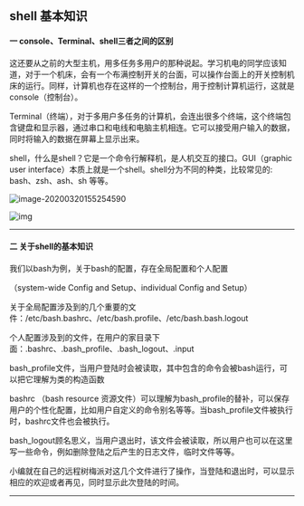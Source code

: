 ## shell 基本知识

#### 一 console、Terminal、shell三者之间的区别

​		这还要从之前的大型主机，用多任务多用户的那种说起。学习机电的同学应该知道，对于一个机床，会有一个布满控制开关的台面，可以操作台面上的开关控制机床的运行。同样，计算机也存在这样的一个控制台，用于控制计算机运行，这就是console（控制台）。

​		Terminal（终端），对于多用户多任务的计算机，会连出很多个终端，这个终端包含键盘和显示器，通过串口和电线和电脑主机相连。它可以接受用户输入的数据，同时将输入的数据在屏幕上显示出来。

​		shell，什么是shell？它是一个命令行解释机，是人机交互的接口。GUI（graphic user interface）本质上就是一个shell。shell分为不同的种类，比较常见的: bash、zsh、ash、sh 等等。

![image-20200320155254590](/home/dengruizhi/.config/Typora/typora-user-images/image-20200320155254590.png)

![img](https://pic2.zhimg.com/80/419d4cef5c7f9269dc7118ea2ac408b8_720w.jpg)

---

#### 二 关于shell的基本知识

我们以bash为例，关于bash的配置，存在全局配置和个人配置 

（system-wide Config and Setup、individual Config and Setup）

关于全局配置涉及到的几个重要的文件：/etc/bash.bashrc、/etc/bash.profile、/etc/bash.bash.logout

个人配置涉及到的文件，在用户的家目录下面：.bashrc、.bash_profile、.bash_logout、.input



bash_profile文件，当用户登陆时会被读取，其中包含的命令会被bash运行，可以把它理解为类的构造函数

bashrc （bash resource 资源文件）可以理解为bash_profile的替补，可以保存用户的个性化配置，比如用户自定义的命令别名等等。当bash_profile文件被执行时，bashrc文件也会被执行。

bash_logout顾名思义，当用户退出时，该文件会被读取，所以用户也可以在这里写一些命令，例如删除登陆之后产生的日志文件，临时文件等等。



小编就在自己的远程树梅派对这几个文件进行了操作，当登陆和退出时，可以显示相应的欢迎或者再见，同时显示此次登陆的时间。

---



